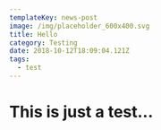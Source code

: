 ```yaml
---
templateKey: news-post
image: /img/placeholder_600x400.svg
title: Hello
category: Testing
date: 2018-10-12T18:09:04.121Z
tags:
  - test
---
```

# This is just a test...

